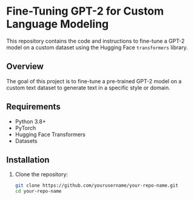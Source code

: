 # Fine-Tuning GPT-2 for Custom Language Modeling

This repository contains the code and instructions to fine-tune a GPT-2 model on a custom dataset using the Hugging Face `transformers` library.

## Overview

The goal of this project is to fine-tune a pre-trained GPT-2 model on a custom text dataset to generate text in a specific style or domain.

## Requirements

- Python 3.8+
- PyTorch
- Hugging Face Transformers
- Datasets

## Installation

1. Clone the repository:
   ```bash
   git clone https://github.com/yourusername/your-repo-name.git
   cd your-repo-name
